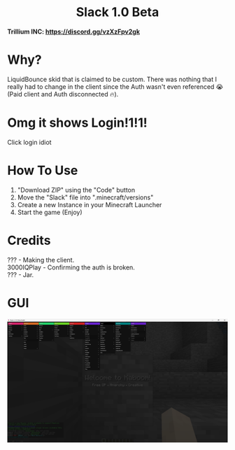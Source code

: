 <h1 align="center">Slack 1.0 Beta</h1>

**Trillium INC: https://discord.gg/vzXzFpv2gk**

# Why?
LiquidBounce skid that is claimed to be custom. There was nothing that I really had to change in the client since the Auth wasn't even referenced 😭 (Paid client and Auth disconnected 🔥).

# Omg it shows Login!1!1!

Click login idiot

# How To Use
1. "Download ZIP" using the "Code" button
2. Move the "Slack" file into ".minecraft/versions"
3. Create a new Instance in your Minecraft Launcher
4. Start the game (Enjoy)

# Credits

??? - Making the client. <br>
3000IQPlay - Confirming the auth is broken. <br>
??? - Jar.

# GUI
![image](https://github.com/WS-External-Cloud/Readme-Assets/blob/main/slack-gui.png?raw=true)
